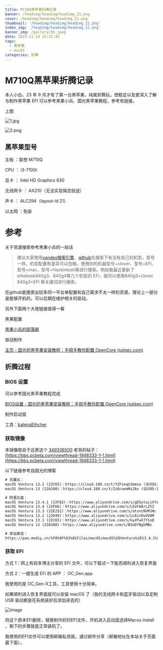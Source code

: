 ```yaml
---
title: M710Q黑苹果折腾记录
banner: /headimg/headimg/headimg_21.png
cover: /headimg/headimg/headimg_21.png
thumbnail: '/headimg/headimg/headimg_21.png'
index_img: '/headimg/headimg/headimg_21.png'
banner_img: /gallery/55.jpeg
date: 2023-11-14 15:32:49
tags:
  - 黑苹果
  - macOS
categories: 折腾
---
```


# M710Q黑苹果折腾记录

本人小白，23 年 9 月才有了第一台黑苹果，纯属折腾玩，想稳定以及更深入了解与制作黑苹果 EFI 可以参考黑果小兵、国光黑苹果教程，参考有链接。

上图

![1.jpg](1.jpg)

![2.png](2.png)



## 黑苹果型号

主板 ：联想 M710Q

CPU ： i3-7100t

显卡 ： Intel HD Graphics 630

无线网卡 ： AX210（无法实现隔空投送）

声卡 ： ALC294（layout-id 21）

以太网 ：免驱

# 参考

关于资源搜索参考黑果小兵的一段话

> 建议大家使用[yandex搜索引擎](https://yandex.ru/)、[github](https://github.com/)先搜索下有没有自己的机型，型号一样，机型配置有差异可以忽略，使用你的机器型号+clover、型号+EFI、型号+mac、型号+Hackintosh等进行搜索。例如我最近更新了 elitebook840g3、840g4等几个机型的 EFI，就可以使用840g3+clover 840g3+EFI 等关键词进行搜索。

在github能搜索出较多同一平台单配置和自己需求不太一样的资源，理论上一部分是能够开机的，可以后期在维护相关的驱动。

另外下面两个大佬链接值得一看

黑果配置

[黑果小兵的部落阁](https://blog.daliansky.net/)  

驱动制作

[主页 - 国光的黑苹果安装教程：手把手教你配置 OpenCore (sqlsec.com)](https://apple.sqlsec.com/)


## 折腾过程

### BIOS 设置

可以参考国光黑苹果教程完成

[BIOS设置 - 国光的黑苹果安装教程：手把手教你配置 OpenCore (sqlsec.com)](https://apple.sqlsec.com/3-%E5%87%86%E5%A4%87%E5%B7%A5%E4%BD%9C/3-1/)

制作启动盘

工具：[balenaEthcher](https://www.balena.io/etcher)

### 获取镜像

本镜像取自于远景这个 [349336500](https://i.pcbeta.com/space-uid-3870827.html) 老哥的帖子：[https://bbs.pcbeta.com/viewthread-1948333-1-1.html](https://bbs.pcbeta.com/viewthread-1948333-1-1.html)

以下链接参考自国光的博客

```txt
# 天翼云：
macOS Ventura 13.1 (22C65)：https://cloud.189.cn/t/YZFzeqU3mmie (访问码:vhy3)
macOS Ventura 13 (22A380)：https://cloud.189.cn/t/ZzQraemMz2Av (访问码:1xur)

# 阿里云盘：
macOS Ventura 13.4.1 (22F82)：https://www.aliyundrive.com/s/gDSytaiiVfa
macOS Ventura 13.4 (22F66)：https://www.aliyundrive.com/s/LEvFAArLZ5Z
macOS Ventura 13.3 (22E252)：https://www.aliyundrive.com/s/atvncNVMJNc
macOS Ventura 13.2 (22D49)：https://www.aliyundrive.com/s/LL6inEwVUdM
macOS Ventura 13.1 (22C65)：https://www.aliyundrive.com/s/kydfwX7Y1oQ
macOS Ventura 13 (22A380)：https://www.aliyundrive.com/s/BXoD7NgkMBz

# 本站直连：
https://pan.mediy.cn/%F0%9F%93%81Files/macOS/macOS%20Ventura%2013.4.1%20(22F82)（密码：mediy)
```

### 获取 EFI

方式 1：网上有较多博主分享的 EFI 文件，可以下载试一下能否顺利进入恢复界面

方式 2：一键生成 EFI 的 APP ： OC_Gen.app

我使用的是 OC_Gen-X工具，工具使用十分简单。

如果顺利进入恢复界面就可以安装 macOS 了（我的无线网卡和蓝牙驱动以及定制 USB 驱动都是在系统装好后添加进去的）

![image](image-20231114151922-63arzqw.png)

将这个原本EFI删除，替换制作好的EFI文件，开机进入启动盘选择Macos install ，剩下的步骤就是正常装机了。

我使用的EFI文件可以使用邮箱私信我，通过邮件分享（邮箱地址在本站关于页面最下面）。